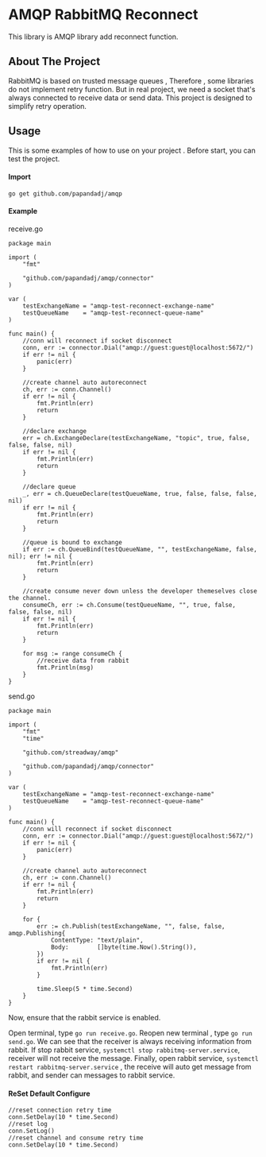 # AMQP RabbitMQ Reconnect

This library is AMQP library add reconnect function.

## About The Project
 
 RabbitMQ is based on trusted message queues , Therefore , some libraries do not implement retry function.  But in real project, we need a socket that's always connected to receive data or send data. This project is designed to simplify retry operation.

 
## Usage

This is some examples of how to use on your project . Before start, you can test the project.

#### Import

```go get github.com/papandadj/amqp```

#### Example

receive.go

```golang
package main

import (
	"fmt"

	"github.com/papandadj/amqp/connector"
)

var (
	testExchangeName = "amqp-test-reconnect-exchange-name"
	testQueueName    = "amqp-test-reconnect-queue-name"
)

func main() {
	//conn will reconnect if socket disconnect
	conn, err := connector.Dial("amqp://guest:guest@localhost:5672/")
	if err != nil {
		panic(err)
	}

	//create channel auto autoreconnect
	ch, err := conn.Channel()
	if err != nil {
		fmt.Println(err)
		return
	}

	//declare exchange
	err = ch.ExchangeDeclare(testExchangeName, "topic", true, false, false, false, nil)
	if err != nil {
		fmt.Println(err)
		return
	}

	//declare queue
	_, err = ch.QueueDeclare(testQueueName, true, false, false, false, nil)
	if err != nil {
		fmt.Println(err)
		return
	}

	//queue is bound to exchange
	if err := ch.QueueBind(testQueueName, "", testExchangeName, false, nil); err != nil {
		fmt.Println(err)
		return
	}

	//create consume never down unless the developer themeselves close the channel.
	consumeCh, err := ch.Consume(testQueueName, "", true, false, false, false, nil)
	if err != nil {
		fmt.Println(err)
		return
	}

	for msg := range consumeCh {
		//receive data from rabbit
		fmt.Println(msg)
	}
}

```


send.go

```golang
package main

import (
	"fmt"
	"time"

	"github.com/streadway/amqp"

	"github.com/papandadj/amqp/connector"
)

var (
	testExchangeName = "amqp-test-reconnect-exchange-name"
	testQueueName    = "amqp-test-reconnect-queue-name"
)

func main() {
	//conn will reconnect if socket disconnect
	conn, err := connector.Dial("amqp://guest:guest@localhost:5672/")
	if err != nil {
		panic(err)
	}

	//create channel auto autoreconnect
	ch, err := conn.Channel()
	if err != nil {
		fmt.Println(err)
		return
	}

	for {
		err := ch.Publish(testExchangeName, "", false, false, amqp.Publishing{
			ContentType: "text/plain",
			Body:        []byte(time.Now().String()),
		})
		if err != nil {
			fmt.Println(err)
		}

		time.Sleep(5 * time.Second)
	}
}
```

Now, ensure that the rabbit service is enabled.

Open terminal, type `go run receive.go`.  Reopen new terminal , type `go run send.go`. We can see that the receiver is always receiving information from rabbit.  If stop rabbit service, `systemctl stop rabbitmq-server.service`, receiver will not receive the message. Finally, open rabbit service, `systemctl restart rabbitmq-server.service` , the receive will auto get message from rabbit, and sender can messages to rabbit service.

#### ReSet Default Configure

```golang 
//reset connection retry time
conn.SetDelay(10 * time.Second)
//reset log
conn.SetLog()
//reset channel and consume retry time
conn.SetDelay(10 * time.Second)
```

